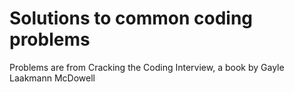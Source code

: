 # Solutions to common coding problems

Problems are from Cracking the Coding Interview, a book by Gayle Laakmann McDowell
